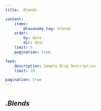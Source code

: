 ```yaml
---
title: .Blends

content:
    items:
        @taxonomy.tag: blends
    order:
        by: date
        dir: desc
    limit: 5
    pagination: true

feed:
    description: Sample Blog Description
    limit: 10

pagination: true
---
```

# 
## *.Blends*